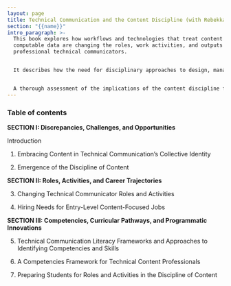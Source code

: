 ```yaml
---
layout: page
title: Technical Communication and the Content Discipline (with Rebekka Andersen)
section: "{{name}}"
intro_paragraph: >-
  This book explores how workflows and technologies that treat content as
  computable data are changing the roles, work activities, and outputs of
  professional technical communicators.


  It describes how the need for disciplinary approaches to design, manage, and deliver content has given rise to “the content discipline” – content strategy, content design, content engineering, content operations – that increasingly defines a facet of technical communication work in modern organizations. The book draws on extensive research of the content discipline and dozens of interviews with industry leaders, hiring managers and academic administrators, educators, and alumni. These first-hand accounts outline how roles and activities in content organizations are changing, how these changes are impacting hiring needs and practices, and what skills and qualities students and early-career professionals now need to obtain content-related jobs and advance to strategic positions. This book also offers guidance for building curricular pathways that prepare students for work in the content discipline, introduces strategies for partnering with university programs and includes recommendations for onboarding practices.


  A thorough assessment of the implications of the content discipline for technical communication, this book will be of interest to students and scholars in the field of technical writing, professional and public writing, content strategy, content marketing and information design.
---
```

### Table of contents

**SECTION I: Discrepancies, Challenges, and Opportunities**  

Introduction  

1. Embracing Content in Technical Communication’s Collective Identity  

2. Emergence of the Discipline of Content  

**SECTION II: Roles, Activities, and Career Trajectories**  

3. Changing Technical Communicator Roles and Activities  

4. Hiring Needs for Entry-Level Content-Focused Jobs  

**SECTION III: Competencies, Curricular Pathways, and Programmatic Innovations**  

5. Technical Communication Literacy Frameworks and Approaches to Identifying Competencies and Skills  

6. A Competencies Framework for Technical Content Professionals  

7. Preparing Students for Roles and Activities in the Discipline of Content